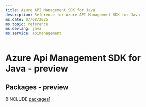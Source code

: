 ```yaml
---
title: Azure API Management SDK for Java
description: Reference for Azure API Management SDK for Java
ms.date: 07/08/2025
ms.topic: reference
ms.devlang: java
ms.service: apimanagement
---
```

# Azure Api Management SDK for Java - preview
## Packages - preview
[!INCLUDE [packages](api-management-index.md)]